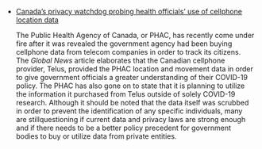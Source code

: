 
* [Canada’s privacy watchdog probing health officials’ use of cellphone location data](https://globalnews.ca/news/8503895/watchdog-probing-officials-cell-location-data/)

  The Public Health Agency of Canada, or PHAC, has recently come under fire after it was revealed the government agency had been buying cellphone data from telecom companies in order to track its citizens. The *Global News* article elaborates that the Canadian cellphone provider, Telus, provided the PHAC location and movement data in order to give government officials a greater understanding of their COVID-19 policy. The PHAC has also gone on to state that it is planning to utilize the information it purchased from Telus outside of solely COVID-19 research. Although it should be noted that the data itself was scrubbed in order to prevent the identification of any specific individuals, many are stillquestioning if current data and privacy laws are strong enough and if there needs to be a better policy precedent for government bodies to buy or utilize data from private entities.
